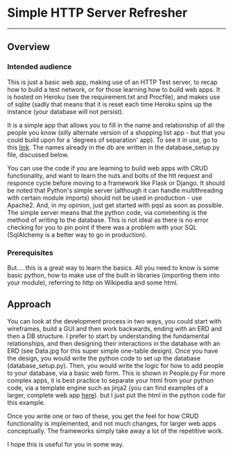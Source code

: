 # Simple HTTP Server Refresher

________________________________________________________

## Overview 
### Intended audience
This is just a basic web app, making use of an HTTP Test server, to recap how to build a test network,
or for those learning how to build web apps.
It is hosted on Heroku (see the requirement.txt and Procfile), and makes use of sqlite (sadly that means that it is 
reset each time Heroku spins up the instance (your database will not persist).

It is a simple app that allows you to fill in the name and relationship of all the people you know (silly alternate version of 
a shopping list app - but that you could build upon for a 'degrees of separation' app). To see it in use, go to
this [link](https://people-i-know.herokuapp.com/). The names already in the db are written in 
the database_setup.py file, discussed below. 

You can use the code if you are learning to build web apps with CRUD functionality, and want to learn the nuts and bolts 
of the htt request and responce cycle before moving to a framework like Flask or Django. 
It should be noted that Python's simple server (although it can handle multithreading with certain module imports) should
not be used in production - use Apache2. And, in my opinion, just get started with pqsl as soon as possible. 
The simple server means that the python code, via commenting is the 
method of writing to the database. This is not ideal as there is no error checking 
for you to pin point if there was a problem with your SQL (SqlAlchemy is a better way to go in production). 

### Prerequisites
But.... this is a great way to learn the basics. All you need to know is some basic python, how to make use of the built in libraries
(importing them into your module), referring to http on Wikipedia and some html. 

## Approach
You can look at the development process in two ways, you could start with wireframes, build a GUI and then work backwards, ending 
with an ERD and then a DB structure. I prefer to start by understanding the fundamental relationships, and then designing 
their interactions in the database with an ERD (see Data.jpg for this super simple one-table design). 
Once you have the design, you would write the python code to set up the database (database_setup.py). 
Then, you would write the logic for how to add people to your database, via a basic web form. This is shown in People.py
For more complex apps, it is best practice to separate your html from your python code, via a 
template engine such as jinja2 (you can find examples of a larger, complete web app [here](https://github.com/JPWILSON/JPS_V2/tree/master/Project)). 
but I just put the html in the python code for this example. 

Once you write one or two of these, you get the feel for how CRUD functionality is implemented, and not much changes,
for larger web apps conceptually. The frameworks simply take away a lot of the repetitive work. 

I hope this is useful for you in some way. 




